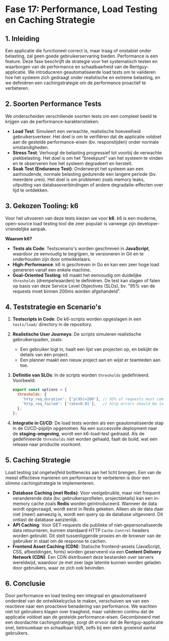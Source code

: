 # Fase 17: Performance, Load Testing en Caching Strategie

## 1. Inleiding

Een applicatie die functioneel correct is, maar traag of onstabiel onder belasting, zal geen goede gebruikerservaring bieden. Performance is een feature. Deze fase beschrijft de strategie voor het systematisch testen en waarborgen van de performance en schaalbaarheid van de Rentguy-applicatie. We introduceren geautomatiseerde load tests om te valideren hoe het systeem zich gedraagt onder realistische en extreme belasting, en we definiëren een cachingstrategie om de performance proactief te verbeteren.

## 2. Soorten Performance Tests

We onderscheiden verschillende soorten tests om een compleet beeld te krijgen van de performance-karakteristieken:

-   **Load Test**: Simuleert een verwachte, realistische hoeveelheid gebruikersverkeer. Het doel is om te verifiëren dat de applicatie voldoet aan de gestelde performance-eisen (bv. responstijden) onder normale omstandigheden.
-   **Stress Test**: Verhoogt de belasting progressief tot voorbij de verwachte piekbelasting. Het doel is om het "breekpunt" van het systeem te vinden en te observeren hoe het systeem degradeert en herstelt.
-   **Soak Test (Endurance Test)**: Onderwerpt het systeem aan een aanhoudende, normale belasting gedurende een langere periode (bv. meerdere uren). Het doel is om problemen zoals memory leaks, uitputting van databaseverbindingen of andere degradatie-effecten over tijd te ontdekken.

## 3. Gekozen Tooling: k6

Voor het uitvoeren van deze tests kiezen we voor **k6**. k6 is een moderne, open-source load testing tool die zeer populair is vanwege zijn developer-vriendelijke aanpak.

**Waarom k6?**

-   **Tests als Code**: Testscenario's worden geschreven in **JavaScript**, waardoor ze eenvoudig te begrijpen, te versioneren in Git en te onderhouden zijn door ontwikkelaars.
-   **High-Performance**: k6 is geschreven in Go en kan een zeer hoge load genereren vanaf een enkele machine.
-   **Goal-Oriented Testing**: k6 maakt het eenvoudig om duidelijke `thresholds` (drempelwaarden) te definiëren. De test kan slagen of falen op basis van deze Service Level Objectives (SLOs), bv. "95% van de requests moet binnen 200ms worden afgehandeld".

## 4. Teststrategie en Scenario's

1.  **Testscripts in Code**: De k6-scripts worden opgeslagen in een `tests/load/` directory in de repository.
2.  **Realistische User Journeys**: De scripts simuleren realistische gebruikerspaden, zoals:
    -   Een gebruiker logt in, haalt een lijst van projecten op, en bekijkt de details van één project.
    -   Een planner maakt een nieuw project aan en wijst er teamleden aan toe.
3.  **Definitie van SLOs**: In de scripts worden `thresholds` gedefinieerd. Voorbeeld:

    ```javascript
    export const options = {
      thresholds: {
        'http_req_duration': ['p(95)<200'], // 95% of requests must complete below 200ms
        'http_req_failed': ['rate<0.01'],   // http errors should be less than 1%
      },
    };
    ```

4.  **Integratie in CI/CD**: De load tests worden als een geautomatiseerde stap in de CI/CD-pijplijn opgenomen. Na een succesvolle deployment naar de **staging-omgeving**, wordt een k6-load-test gedraaid. Als de gedefinieerde `thresholds` niet worden gehaald, faalt de build, wat een release naar productie voorkomt.

## 5. Caching Strategie

Load testing zal ongetwijfeld bottlenecks aan het licht brengen. Een van de meest effectieve manieren om performance te verbeteren is door een slimme cachingstrategie te implementeren.

-   **Database Caching (met Redis)**: Voor veelgebruikte, maar niet frequent veranderende data (bv. gebruikersprofielen, projectdetails) kan een in-memory cache zoals **Redis** worden geïntroduceerd. Wanneer de data wordt opgevraagd, wordt eerst in Redis gekeken. Alleen als de data daar niet (meer) aanwezig is, wordt een query op de database uitgevoerd. Dit ontlast de database aanzienlijk.
-   **API Caching**: Voor GET-requests die publieke of niet-gepersonaliseerde data retourneren, kunnen standaard HTTP `Cache-Control` headers worden gebruikt. Dit stelt tussenliggende proxies en de browser van de gebruiker in staat om de response te cachen.
-   **Frontend Asset Caching (CDN)**: Statische frontend-assets (JavaScript, CSS, afbeeldingen, fonts) worden geserveerd via een **Content Delivery Network (CDN)**. Een CDN distribueert deze bestanden over servers wereldwijd, waardoor ze met zeer lage latentie kunnen worden geladen door gebruikers, waar ze zich ook bevinden.

## 6. Conclusie

Door performance en load testing een integraal en geautomatiseerd onderdeel van de ontwikkelcyclus te maken, verschuiven we van een reactieve naar een proactieve benadering van performance. We wachten niet tot gebruikers klagen over traagheid, maar valideren continu dat de applicatie voldoet aan de gestelde performance-eisen. Gecombineerd met een doordachte cachingstrategie, zorgt dit ervoor dat de Rentguy-applicatie snel, betrouwbaar en schaalbaar blijft, zelfs bij een sterk groeiend aantal gebruikers.
